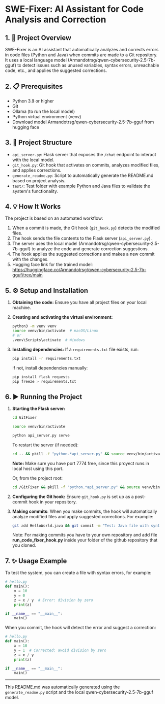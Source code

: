 # SWE-Fixer: AI Assistant for Code Analysis and Correction

## 1. 📜 Project Overview
SWE-Fixer is an AI assistant that automatically analyzes and corrects errors in code files (Python and Java) when commits are made to a Git repository. It uses a local language model (Armandotrsg/qwen-cybersecurity-2.5-7b-gguf) to detect issues such as unused variables, syntax errors, unreachable code, etc., and applies the suggested corrections.

## 2. 📋 Prerequisites
- Python 3.8 or higher
- Git
- Ollama (to run the local model)
- Python virtual environment (venv)
- Download model Armandotrsg/qwen-cybersecurity-2.5-7b-gguf from hugging face

## 3. 📁 Project Structure
- `api_server.py`: Flask server that exposes the `/chat` endpoint to interact with the local model.
- `git_hook.py`: Git hook that activates on commits, analyzes modified files, and applies corrections.
- `generate_readme.py`: Script to automatically generate the README.md based on project analysis.
- `test/`: Test folder with example Python and Java files to validate the system's functionality.

## 4. 💡 How It Works
The project is based on an automated workflow:
1. When a commit is made, the Git hook (`git_hook.py`) detects the modified files.
2. The hook sends the file contents to the Flask server (`api_server.py`).
3. The server uses the local model (Armandotrsg/qwen-cybersecurity-2.5-7b-gguf) to analyze the code and generate correction suggestions.
4. The hook applies the suggested corrections and makes a new commit with the changes.
5. Hugging face link for the trained model: https://huggingface.co/Armandotrsg/qwen-cybersecurity-2.5-7b-gguf/tree/main

## 5. ⚙️ Setup and Installation
1. **Obtaining the code:**
   Ensure you have all project files on your local machine.

2. **Creating and activating the virtual environment:**
   ```bash
   python3 -m venv venv
   source venv/bin/activate  # macOS/Linux
   # or
   .venv\Scripts\activate  # Windows
   ```

3. **Installing dependencies:**
   If a `requirements.txt` file exists, run:
   ```bash
   pip install -r requirements.txt
   ```
   If not, install dependencies manually:
   ```bash
   pip install flask requests
   pip freeze > requirements.txt
   ```

## 6. ▶️ Running the Project
1. **Starting the Flask server:**
   ```bash
   cd GitFixer
   ```
   ```bash
   source venv/bin/activate
   ```
   ```bash
   python api_server.py serve
   ```
   To restart the server (if needed):
   ```bash
   cd .. && pkill -f "python.*api_server.py" && source venv/bin/activate && python api_server.py serve
   ```
   **Note:** Make sure you have port 7774 free, since this proyect runs in local host using this port.
   
   Or, from the project root:
   ```bash
   cd /GitFixer && pkill -f "python.*api_server.py" && source venv/bin/activate && python api_server.py serve
   ```

3. **Configuring the Git hook:**
   Ensure `git_hook.py` is set up as a post-commit hook in your repository.

4. **Making commits:**
   When you make commits, the hook will automatically analyze modified files and apply suggested corrections. For example:
   ```bash
   git add HelloWorld.java && git commit -m "Test: Java file with syntax errors"
   ```
   Note: For making commits you have to your own repository and add file **run_code_fixer_hook.py** inside your folder of the github repository that you cloned. 

## 7. ✨ Usage Example
To test the system, you can create a file with syntax errors, for example:
```python
# hello.py
def main():
    x = 10
    y = 0
    z = x / y  # Error: division by zero
    print(z)

if __name__ == "__main__":
    main()
```
When you commit, the hook will detect the error and suggest a correction:
```python
# hello.py
def main():
    x = 10
    y = 1  # Corrected: avoid division by zero
    z = x / y
    print(z)

if __name__ == "__main__":
    main()
```

---

This README.md was automatically generated using the `generate_readme.py` script and the local qwen-cybersecurity-2.5-7b-gguf model.

